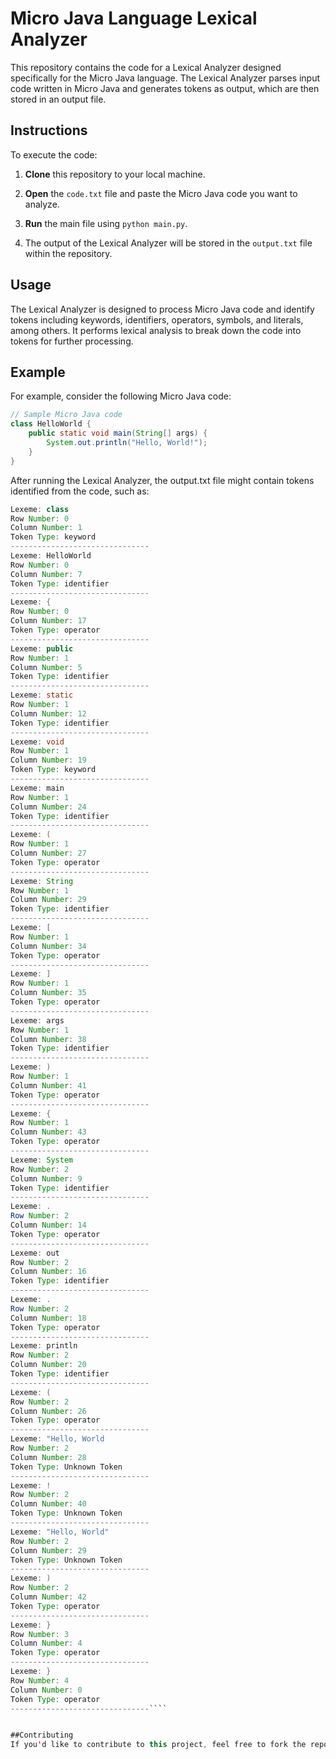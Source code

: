 # Micro Java Language Lexical Analyzer

This repository contains the code for a Lexical Analyzer designed specifically for the Micro Java language. The Lexical Analyzer parses input code written in Micro Java and generates tokens as output, which are then stored in an output file.

## Instructions

To execute the code:

1. **Clone** this repository to your local machine.
   
2. **Open** the `code.txt` file and paste the Micro Java code you want to analyze.

3. **Run** the main file using `python main.py`.

4. The output of the Lexical Analyzer will be stored in the `output.txt` file within the repository.

## Usage

The Lexical Analyzer is designed to process Micro Java code and identify tokens including keywords, identifiers, operators, symbols, and literals, among others. It performs lexical analysis to break down the code into tokens for further processing.

## Example

For example, consider the following Micro Java code:

```java
// Sample Micro Java code
class HelloWorld {
    public static void main(String[] args) {
        System.out.println("Hello, World!");
    }
}
````


After running the Lexical Analyzer, the output.txt file might contain tokens identified from the code, such as:
```java
Lexeme: class
Row Number: 0
Column Number: 1
Token Type: keyword
-------------------------------
Lexeme: HelloWorld
Row Number: 0
Column Number: 7
Token Type: identifier
-------------------------------
Lexeme: {
Row Number: 0
Column Number: 17
Token Type: operator
-------------------------------
Lexeme: public
Row Number: 1
Column Number: 5
Token Type: identifier
-------------------------------
Lexeme: static
Row Number: 1
Column Number: 12
Token Type: identifier
-------------------------------
Lexeme: void
Row Number: 1
Column Number: 19
Token Type: keyword
-------------------------------
Lexeme: main
Row Number: 1
Column Number: 24
Token Type: identifier
-------------------------------
Lexeme: (
Row Number: 1
Column Number: 27
Token Type: operator
-------------------------------
Lexeme: String
Row Number: 1
Column Number: 29
Token Type: identifier
-------------------------------
Lexeme: [
Row Number: 1
Column Number: 34
Token Type: operator
-------------------------------
Lexeme: ]
Row Number: 1
Column Number: 35
Token Type: operator
-------------------------------
Lexeme: args
Row Number: 1
Column Number: 38
Token Type: identifier
-------------------------------
Lexeme: )
Row Number: 1
Column Number: 41
Token Type: operator
-------------------------------
Lexeme: {
Row Number: 1
Column Number: 43
Token Type: operator
-------------------------------
Lexeme: System
Row Number: 2
Column Number: 9
Token Type: identifier
-------------------------------
Lexeme: .
Row Number: 2
Column Number: 14
Token Type: operator
-------------------------------
Lexeme: out
Row Number: 2
Column Number: 16
Token Type: identifier
-------------------------------
Lexeme: .
Row Number: 2
Column Number: 18
Token Type: operator
-------------------------------
Lexeme: println
Row Number: 2
Column Number: 20
Token Type: identifier
-------------------------------
Lexeme: (
Row Number: 2
Column Number: 26
Token Type: operator
-------------------------------
Lexeme: "Hello, World
Row Number: 2
Column Number: 28
Token Type: Unknown Token
-------------------------------
Lexeme: !
Row Number: 2
Column Number: 40
Token Type: Unknown Token
-------------------------------
Lexeme: "Hello, World"
Row Number: 2
Column Number: 29
Token Type: Unknown Token
-------------------------------
Lexeme: )
Row Number: 2
Column Number: 42
Token Type: operator
-------------------------------
Lexeme: }
Row Number: 3
Column Number: 4
Token Type: operator
-------------------------------
Lexeme: }
Row Number: 4
Column Number: 0
Token Type: operator
-------------------------------````


##Contributing
If you'd like to contribute to this project, feel free to fork the repository, make your changes, and submit a pull request.


